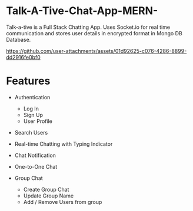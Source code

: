 # Talk-A-Tive-Chat-App-MERN-
Talk-a-tive is a Full Stack Chatting App. Uses Socket.io for real time communication and stores user details in encrypted format in Mongo DB Database.



https://github.com/user-attachments/assets/01d92625-c076-4286-8899-dd2916fe0bf0



# Features

- Authentication

    - Log In
    - Sign Up
    - User Profile

- Search Users

- Real-time Chatting with Typing Indicator

- Chat Notification

- One-to-One Chat

- Group Chat
    - Create Group Chat
    - Update Group Name
    - Add / Remove Users from group
